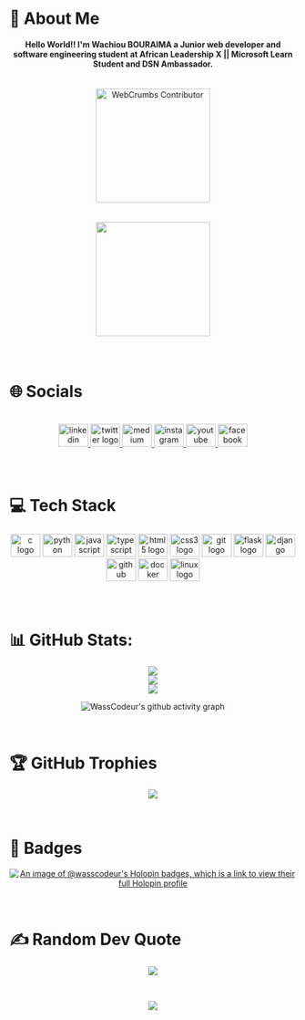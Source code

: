 # 💫 About Me
<h4 align="center">Hello World!! I'm Wachiou BOURAIMA a Junior web developer and software engineering student at African Leadership X || Microsoft Learn Student and DSN Ambassador.</h4>
<br clear="both">

<div align="center">
<a href="https://github.com/webcrumbs-community/webcrumbs" >
  <img
    src="https://github.com/webcrumbs-community/webcrumbs/blob/main/src/img/contributor-badge.png"
    alt="WebCrumbs Contributor"
    width="200px"
  />
</a>
</div>

<br clear="both">
<br clear="both">


<div align="center">
  
  <img height="200" src="https://media.giphy.com/media/USV0ym3bVWQJJmNu3N/giphy.gif" />
</div>




###

<br clear="both">


# 🌐 Socials

###

<br clear="both">

<div align="center">
  <a href="https://www.linkedin.com/in/wasscodeur/?locale=en_US" target="_blank">
    <img src="https://raw.githubusercontent.com/maurodesouza/profile-readme-generator/master/src/assets/icons/social/linkedin/default.svg" width="52" height="40" alt="linkedin logo"  />
  </a>
  <a href="https://twitter.com/WassCodeur" target="_blank">
    <img src="https://raw.githubusercontent.com/maurodesouza/profile-readme-generator/master/src/assets/icons/social/twitter/default.svg" width="52" height="40" alt="twitter logo"  />
  </a>
  <a href="https://medium.com/@WassCodeur" target="_blank">
    <img src="https://raw.githubusercontent.com/maurodesouza/profile-readme-generator/master/src/assets/icons/social/medium/default.svg" width="52" height="40" alt="medium logo"  />
  </a>
  <a href="https://www.instagram.com/wasscodeur/" target="_blank">
    <img src="https://raw.githubusercontent.com/maurodesouza/profile-readme-generator/master/src/assets/icons/social/instagram/default.svg" width="52" height="40" alt="instagram logo"  />
  </a>
  <a href="https://www.youtube.com/@WassCodeur" target="_blank">
    <img src="https://raw.githubusercontent.com/maurodesouza/profile-readme-generator/master/src/assets/icons/social/youtube/default.svg" width="52" height="40" alt="youtube logo"  />
  </a>
  <a href="https://www.facebook.com/WassCodeur/" target="_blank">
    <img src="https://raw.githubusercontent.com/maurodesouza/profile-readme-generator/master/src/assets/icons/social/facebook/default.svg" width="52" height="40" alt="facebook logo"  />
  </a>
</div>

###


<br clear="both">

# 💻 Tech Stack

###

<div align="center">
  <img src="https://cdn.jsdelivr.net/gh/devicons/devicon/icons/c/c-original.svg" height="40" width="52" alt="c logo"  />
  <img src="https://cdn.jsdelivr.net/gh/devicons/devicon/icons/python/python-original.svg" height="40" width="52" alt="python logo"  />
  <img src="https://cdn.jsdelivr.net/gh/devicons/devicon/icons/javascript/javascript-original.svg" height="40" width="52" alt="javascript logo"  />
  <img src="https://cdn.jsdelivr.net/gh/devicons/devicon/icons/typescript/typescript-original.svg" height="40" width="52" alt="typescript logo"  />
  <img src="https://cdn.jsdelivr.net/gh/devicons/devicon/icons/html5/html5-original.svg" height="40" width="52" alt="html5 logo"  />
  <img src="https://cdn.jsdelivr.net/gh/devicons/devicon/icons/css3/css3-original.svg" height="40" width="52" alt="css3 logo"  />
  <img src="https://cdn.jsdelivr.net/gh/devicons/devicon/icons/git/git-original.svg" height="40" width="52" alt="git logo"  />
    <img src="https://cdn.jsdelivr.net/gh/devicons/devicon/icons/flask/flask-original.svg" height="40" width="52" alt="flask logo"  />
  <img src="https://cdn.jsdelivr.net/gh/devicons/devicon/icons/django/django-plain.svg" height="40" width="52" alt="django logo"  />
  <img src="https://cdn.jsdelivr.net/gh/devicons/devicon/icons/github/github-original.svg" height="40" width="52" alt="github logo"  />
  <img src="https://cdn.jsdelivr.net/gh/devicons/devicon/icons/docker/docker-original.svg" height="40" width="52" alt="docker logo"  />
  <img src="https://cdn.jsdelivr.net/gh/devicons/devicon/icons/linux/linux-original.svg" height="40" width="52" alt="linux logo"  />

</div>

###
<br clear="both">

# 📊 GitHub Stats:
<div align="center">
  
![](https://github-readme-stats.vercel.app/api?username=WassCodeur&theme=dark&hide_border=false&include_all_commits=false&count_private=false)<br/>
![](https://github-readme-streak-stats.herokuapp.com/?user=WassCodeur&theme=dark&hide_border=false)<br/>
![](https://github-readme-stats.vercel.app/api/top-langs/?username=WassCodeur&theme=dark&hide_border=false&include_all_commits=false&count_private=false&layout=compact)

![WassCodeur's github activity graph](https://github-readme-activity-graph.vercel.app/graph?username=WassCodeur&theme=github-compact)

</div>



<br clear="both">

###

# 🏆 GitHub Trophies
<div align="center">
  
  ![](https://github-profile-trophy.vercel.app/?username=WassCodeur&theme=tokyonight&no-frame=false&no-bg=false&margin-w=4)  

</div>
<br clear="both">

# 🏅 Badges
<div align="center">
  
[![An image of @wasscodeur's Holopin badges, which is a link to view their full Holopin profile](https://holopin.me/wasscodeur)](https://holopin.io/@wasscodeur)


</div>
<br clear="both">

# ✍️ Random Dev Quote

<div align="center">

![](https://quotes-github-readme.vercel.app/api?type=horizontal&theme=radical)

</div>

<br clear="both">
<div align="center">

[![](https://visitcount.itsvg.in/api?id=WassCodeur&label=Profile%20Views&pretty=true)](https://visitcount.itsvg.in)
</div>
